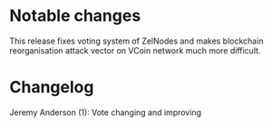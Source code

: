 Notable changes
===============

This release fixes voting system of ZelNodes and makes blockchain reorganisation attack vector on VCoin network much more difficult.


Changelog
=========

Jeremy Anderson (1):
      Vote changing and improving